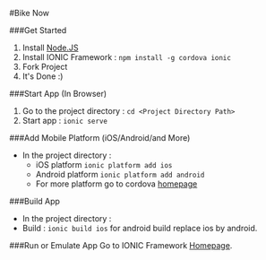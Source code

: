 #Bike Now

###Get Started

1. Install [Node.JS](https://nodejs.org)
2. Install IONIC Framework : `npm install -g cordova ionic`
3. Fork Project
4. It's Done :)



###Start App (In Browser)
 1. Go to the project directory : `cd <Project Directory Path>`
 2. Start app : `ionic serve`
 
###Add Mobile Platform (iOS/Android/and More)
* In the project directory :
  * iOS platform `ionic platform add ios`
  * Android platform `ionic platform add android`
  * For more platform go to cordova [homepage](http://cordova.apache.org/docs/en/4.0.0/guide_platforms_index.md.html#Platform%20Guides)
 
###Build App
* In the project directory :
 * Build : `ionic build ios` for android build replace ios by android.

###Run or Emulate App
Go to IONIC Framework [Homepage](http://ionicframework.com/docs/cli/run.html).
